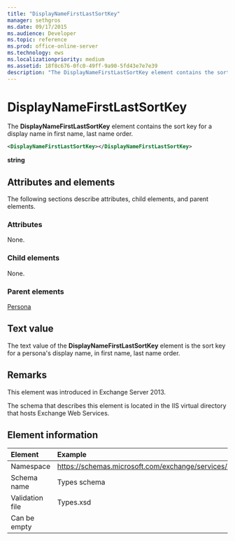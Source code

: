 ```yaml
---
title: "DisplayNameFirstLastSortKey"
manager: sethgros
ms.date: 09/17/2015
ms.audience: Developer
ms.topic: reference
ms.prod: office-online-server
ms.technology: ews
ms.localizationpriority: medium
ms.assetid: 18f8c676-0fc0-49ff-9a90-5fd43e7e7e39
description: "The DisplayNameFirstLastSortKey element contains the sort key for a display name in first name, last name order."
---
```


# DisplayNameFirstLastSortKey

The **DisplayNameFirstLastSortKey** element contains the sort key for a display name in first name, last name order. 
  
```XML
<DisplayNameFirstLastSortKey></DisplayNameFirstLastSortKey>
```

 **string**
## Attributes and elements

The following sections describe attributes, child elements, and parent elements.
  
### Attributes

None.
  
### Child elements

None.
  
### Parent elements

[Persona](persona.md)
  
## Text value

The text value of the **DisplayNameFirstLastSortKey** element is the sort key for a persona's display name, in first name, last name order. 
  
## Remarks

This element was introduced in Exchange Server 2013.
  
The schema that describes this element is located in the IIS virtual directory that hosts Exchange Web Services.
  
## Element information

|**Element**|**Example**|
|:-----|:-----|
|Namespace  <br/> |https://schemas.microsoft.com/exchange/services/2006/types  <br/> |
|Schema name  <br/> |Types schema  <br/> |
|Validation file  <br/> |Types.xsd  <br/> |
|Can be empty  <br/> || 
